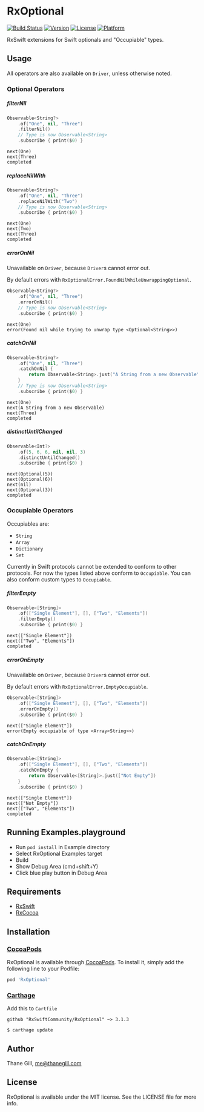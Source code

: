 # RxOptional

[![Build Status](https://travis-ci.org/RxSwiftCommunity/RxOptional.svg?branch=master)](https://travis-ci.org/RxSwiftCommunity/RxOptional)
[![Version](https://img.shields.io/cocoapods/v/RxOptional.svg?style=flat)](http://cocoapods.org/pods/RxOptional)
[![License](https://img.shields.io/cocoapods/l/RxOptional.svg?style=flat)](http://cocoapods.org/pods/RxOptional)
[![Platform](https://img.shields.io/cocoapods/p/RxOptional.svg?style=flat)](http://cocoapods.org/pods/RxOptional)


RxSwift extensions for Swift optionals and "Occupiable" types.

## Usage

All operators are also available on `Driver`, unless otherwise noted.

### Optional Operators

##### filterNil
```swift
Observable<String?>
    .of("One", nil, "Three")
    .filterNil()
    // Type is now Observable<String>
    .subscribe { print($0) }
```
```text
next(One)
next(Three)
completed
```

##### replaceNilWith
```swift
Observable<String?>
    .of("One", nil, "Three")
    .replaceNilWith("Two")
    // Type is now Observable<String>
    .subscribe { print($0) }
```
```text
next(One)
next(Two)
next(Three)
completed
```

##### errorOnNil
Unavailable on `Driver`, because `Driver`s cannot error out.

By default errors with `RxOptionalError.FoundNilWhileUnwrappingOptional`.
```swift
Observable<String?>
    .of("One", nil, "Three")
    .errorOnNil()
    // Type is now Observable<String>
    .subscribe { print($0) }
```
```text
next(One)
error(Found nil while trying to unwrap type <Optional<String>>)
```

##### catchOnNil
```swift
Observable<String?>
    .of("One", nil, "Three")
    .catchOnNil {
        return Observable<String>.just("A String from a new Observable")
    }
    // Type is now Observable<String>
    .subscribe { print($0) }
```
```text
next(One)
next(A String from a new Observable)
next(Three)
completed
```

##### distinctUntilChanged
```swift
Observable<Int?>
    .of(5, 6, 6, nil, nil, 3)
    .distinctUntilChanged()
    .subscribe { print($0) }
```
```text
next(Optional(5))
next(Optional(6))
next(nil)
next(Optional(3))
completed
```

### Occupiable Operators

Occupiables are:

- `String`
- `Array`
- `Dictionary`
- `Set`

Currently in Swift protocols cannot be extended to conform to other protocols.
For now the types listed above conform to `Occupiable`. You can also conform
custom types to `Occupiable`.

##### filterEmpty
```swift
Observable<[String]>
    .of(["Single Element"], [], ["Two", "Elements"])
    .filterEmpty()
    .subscribe { print($0) }
```
```text
next(["Single Element"])
next(["Two", "Elements"])
completed
```

##### errorOnEmpty
Unavailable on `Driver`, because `Driver`s cannot error out.

By default errors with `RxOptionalError.EmptyOccupiable`.
```swift
Observable<[String]>
    .of(["Single Element"], [], ["Two", "Elements"])
    .errorOnEmpty()
    .subscribe { print($0) }
```
```text
next(["Single Element"])
error(Empty occupiable of type <Array<String>>)
```

##### catchOnEmpty
```swift
Observable<[String]>
    .of(["Single Element"], [], ["Two", "Elements"])
    .catchOnEmpty {
        return Observable<[String]>.just(["Not Empty"])
    }
    .subscribe { print($0) }
```
```text
next(["Single Element"])
next(["Not Empty"])
next(["Two", "Elements"])
completed
```

## Running Examples.playground

- Run `pod install` in Example directory
- Select RxOptional Examples target
- Build
- Show Debug Area (cmd+shift+Y)
- Click blue play button in Debug Area

## Requirements

- [RxSwift](https://github.com/ReactiveX/RxSwift)
- [RxCocoa](https://github.com/ReactiveX/RxSwift)

## Installation

### [CocoaPods](https://guides.cocoapods.org/using/using-cocoapods.html)

RxOptional is available through [CocoaPods](http://cocoapods.org). To install
it, simply add the following line to your Podfile:

```ruby
pod 'RxOptional'
```

### [Carthage](https://github.com/Carthage/Carthage)

Add this to `Cartfile`

```
github "RxSwiftCommunity/RxOptional" ~> 3.1.3
```

```
$ carthage update
```

## Author

Thane Gill, me@thanegill.com

## License

RxOptional is available under the MIT license. See the LICENSE file for more info.

